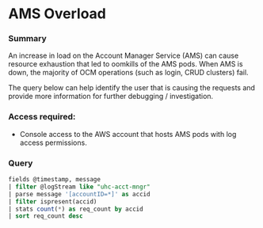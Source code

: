 # AMS Overload

### Summary

An increase in load on the Account Manager Service (AMS) can cause resource exhaustion that led to oomkills of the AMS pods.  When AMS is down, the majority of OCM operations (such as login, CRUD clusters) fail.

The query below can help identify the user that is causing the requests and provide more information for further debugging / investigation.

### Access required:

- Console access to the AWS account that hosts AMS pods with log access permissions.

### Query

```sql
fields @timestamp, message
| filter @logStream like "uhc-acct-mngr"
| parse message '[accountID=*]' as accid
| filter ispresent(accid)
| stats count(*) as req_count by accid
| sort req_count desc
```
